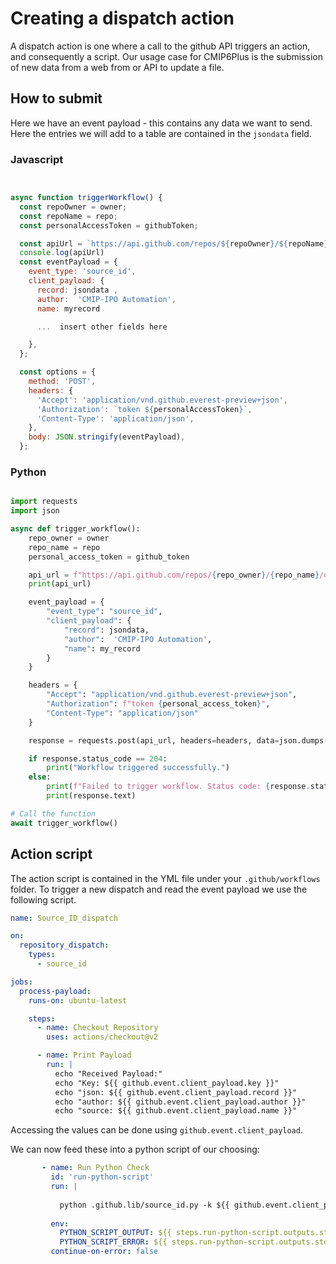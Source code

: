 # Creating a dispatch action

A dispatch action is one where a call to the github API triggers an action, and consequently a script. 
Our usage case for CMIP6Plus is the submission of new data from a web from or API to update a file. 

## How to  submit

Here we have an event payload - this contains any data we want to send. Here the entries we will add to a table are contained in the `jsondata` field. 




### Javascript
```js


async function triggerWorkflow() {
  const repoOwner = owner;
  const repoName = repo;
  const personalAccessToken = githubToken;

  const apiUrl = `https://api.github.com/repos/${repoOwner}/${repoName}/dispatches`;
  console.log(apiUrl)
  const eventPayload = {
    event_type: 'source_id',
    client_payload: {
      record: jsondata ,
      author:  'CMIP-IPO Automation',
      name: myrecord

      ...  insert other fields here 

    },
  };

  const options = {
    method: 'POST',
    headers: {
      'Accept': 'application/vnd.github.everest-preview+json',
      'Authorization': `token ${personalAccessToken}`,
      'Content-Type': 'application/json',
    },
    body: JSON.stringify(eventPayload),
  };
```

### Python 

```python

import requests
import json

async def trigger_workflow():
    repo_owner = owner
    repo_name = repo
    personal_access_token = github_token

    api_url = f"https://api.github.com/repos/{repo_owner}/{repo_name}/dispatches"
    print(api_url)

    event_payload = {
        "event_type": "source_id",
        "client_payload": {
            "record": jsondata,
            "author":  'CMIP-IPO Automation',
            "name": my_record
        }
    }

    headers = {
        "Accept": "application/vnd.github.everest-preview+json",
        "Authorization": f"token {personal_access_token}",
        "Content-Type": "application/json"
    }

    response = requests.post(api_url, headers=headers, data=json.dumps(event_payload))

    if response.status_code == 204:
        print("Workflow triggered successfully.")
    else:
        print(f"Failed to trigger workflow. Status code: {response.status_code}")
        print(response.text)

# Call the function
await trigger_workflow()

```


## Action script
The action script is contained in the YML file under your `.github/workflows` folder. 
To trigger a new dispatch and read the event payload we use the following script. 

```yaml
name: Source_ID_dispatch

on:
  repository_dispatch:
    types:
      - source_id

jobs:
  process-payload:
    runs-on: ubuntu-latest

    steps:
      - name: Checkout Repository
        uses: actions/checkout@v2

      - name: Print Payload
        run: |
          echo "Received Payload:"
          echo "Key: ${{ github.event.client_payload.key }}"
          echo "json: ${{ github.event.client_payload.record }}"
          echo "author: ${{ github.event.client_payload.author }}"
          echo "source: ${{ github.event.client_payload.name }}"


```

Accessing the values can be done using `github.event.client_payload`.

We can now feed these into a python script of our choosing: 
```yaml
       - name: Run Python Check
         id: 'run-python-script'
         run: |
          
           python .github.lib/source_id.py -k ${{ github.event.client_payload.key }} -r ${{ github.event.client_payload.record }}
          
         env:
           PYTHON_SCRIPT_OUTPUT: ${{ steps.run-python-script.outputs.stdout }}
           PYTHON_SCRIPT_ERROR: ${{ steps.run-python-script.outputs.stderr }}
         continue-on-error: false
```


